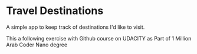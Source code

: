 # Travel Destinations

A simple app to keep track of destinations I'd like to visit.

This a following exercise with Github course on UDACITY as Part of 1 Million Arab Coder Nano degree